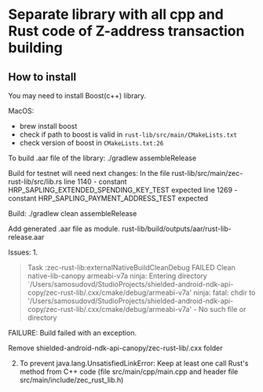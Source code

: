 # Separate library with all cpp and Rust code of Z-address transaction building

## How to install
You may need to install Boost(c++) library.

MacOS:
- brew install boost
- check if path to boost is valid in `rust-lib/src/main/CMakeLists.txt`
- check version of boost in `CMakeLists.txt:26`

To build .aar file of the library:
./gradlew assembleRelease

Build for testnet will need next changes:
In the file rust-lib/src/main/zec-rust-lib/src/lib.rs
line 1140 - constant HRP_SAPLING_EXTENDED_SPENDING_KEY_TEST expected
line 1269 - constant HRP_SAPLING_PAYMENT_ADDRESS_TEST expected

Build:
./gradlew clean assembleRelease

Add generated .aar file as module.
rust-lib/build/outputs/aar/rust-lib-release.aar

Issues:
1.

> Task :zec-rust-lib:externalNativeBuildCleanDebug FAILED
Clean native-lib-canopy armeabi-v7a
ninja: Entering directory `/Users/samosudovd/StudioProjects/shielded-android-ndk-api-copy/zec-rust-lib/.cxx/cmake/debug/armeabi-v7a'
ninja: fatal: chdir to '/Users/samosudovd/StudioProjects/shielded-android-ndk-api-copy/zec-rust-lib/.cxx/cmake/debug/armeabi-v7a' - No such file or directory

FAILURE: Build failed with an exception.

Remove shielded-android-ndk-api-canopy/zec-rust-lib/.cxx folder

2. To prevent java.lang.UnsatisfiedLinkError:
Keep at least one call Rust's method from C++ code
(file src/main/cpp/main.cpp and header file src/main/include/zec_rust_lib.h)


